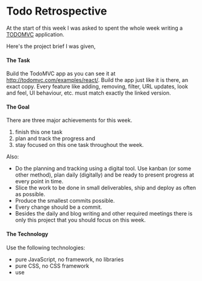 # Todo Retrospective

At the start of this week I was asked to spent the whole week writing a [TODOMVC](http://todomvc.com/examples/react/) application.

Here's the project brief I was given,
#### The Task
Build the TodoMVC app as you can see it at http://todomvc.com/examples/react/. Build the app just like it is there, an exact copy. Every feature like adding, removing, filter, URL updates, look and feel, UI behaviour, etc. must match exactly the linked version.

#### The Goal
There are three major achievements for this week.
1. finish this one task
2. plan and track the progress and
3. stay focused on this one task throughout the week.

Also:
+ Do the planning and tracking using a digital tool. Use kanban (or some other method), plan daily (digitally) and be ready to present progress at every point in time.
+ Slice the work to be done in small deliverables, ship and deploy as often as possible.
+ Produce the smallest commits possible.
+ Every change should be a commit.
+ Besides the daily and blog writing and other required meetings there is only this project that you should focus on this week.

#### The Technology
Use the following technologies:
- pure JavaScript, no framework, no libraries
- pure CSS, no CSS framework
- use <script type=module> to load pure JavaScript modules, don't bundle anything
- use ES6 modules no transpiling of any modern JavaScript feature, use what the latest browsers like Chrome provide
- deploy straight from github repo, e.g. using https://rawgit.com/ or straight from github

## How much I got done

#### Tasks from the TodoMVC [app-spec](https://github.com/tastejs/todomvc/blob/master/app-spec.md#functionality)

+ [x] When there are no todos, `#main` and `#footer` should be hidden.
+ [x] New todos are entered in the input at the top of the app.
+ [x] The input element should be focused when the page is loaded, preferably by using the `autofocus` input attribute.
+ [x] Pressing Enter creates the todo, appends it to the todo list, and clears the input. Make sure to `.trim()` the input and then check that it's not empty before creating a new todo.
+ [x] Clicking the checkbox marks the todo as complete by updating its `completed` value and toggling the class `completed` on its parent `<li>`
+ [x] Displays the number of active todos in a pluralized form.
+ [x] Make sure the number is wrapped by a `<strong>` tag.
+ [x] Also make sure to pluralize the `item` word correctly: `0 items`, `1 item`, `2 items`. Example: **2** items left
+ [x] Hovering over the todo shows the remove button (`.destroy`)
+ [x] Your app should dynamically persist the todos to localStorage.
+ [x] If the framework has capabilities for persisting data (e.g. Backbone.sync), use that. Otherwise, use vanilla localStorage.
+ [x] If possible, use the keys `id`, `title`, `completed` for each item.
+ [x] Make sure to use this format for the localStorage name: `todos-[framework]`.

### What I didn't get done
+ [ ] This checkbox toggles all the todos to the same state as itself.
+ [ ] Make sure to clear the checked state after the "Clear completed" button is clicked.
+ [ ] The "Mark all as complete" checkbox should also be updated when single todo items are checked/unchecked. Eg. When all the todos are checked it should also get checked.
+ [ ] Double-clicking the `<label>` activates editing mode, by toggling the `.editing` class on its `<li>`
+ [ ] When editing mode is activated it will hide the other controls and bring forward an input that contains the todo title, which should be focused (`.focus()`).
+ [ ] The edit should be saved on both blur and enter, and the `editing` class should be removed. Make sure to `.trim()` the input and then check that it's not empty.
+ [ ] If it's empty the todo should instead be destroyed. If escape is pressed during the edit, the edit state should be left and any changes be discarded.
+ [ ] Removes completed todos when clicked. Should be hidden when there are no completed todos.
+ [ ] The following routes should be implemented: `#/` (all - default), `#/active` and `#/completed` (`#!/` is also allowed).
+ [ ] When the route changes, the todo list should be filtered on a model level and the `selected` class on the filter links should be toggled.
+ [ ] When an item is updated while in a filtered state, it should be updated accordingly. E.g. if the filter is `Active` and the item is checked, it should be hidden.
+ [ ] Make sure the active filter is persisted on reload.

## What could have gone better

As the project was hosted on github and the turn around time from pushing to publishing could take a minute or two a lot of time was wasted on typos, and syntax errors that would normally be caught with a linter.

The comment log is at the bottom of the page and it shows how often, typos and commits made just to debug something where done.

Given how often this was going to happen I made the early decision to use todomvc's css, if I got the JavaScript side of the app done I could then remove the css and spend endless hours tweaking the style sheets in the browser until it worked again. Thankfully I never got that far.

Honestly, I would normally use a css processor and linter to reduce avoidable mistakes.   

## Commit log

```bash
git log --reverse --pretty=format:"%B" | sed '/^$/d'
```
>Initial commit
Create CHANGELOG.md, add first two tasks
Maybe use github projects
Create index.html
Add hello message
Update README.md with link to spec sheet
Added functionality spec to CHANGELOG.md
Add title tag to index.html
Create app.css
Create app.js
Add css link to index.html
Added script tag to index.html
Added a function to app.js
Added import statement to index.html
Update app.js, export a module
Update app.js
Add code execution
Update index.html
no browser support for default exports
Name function in app.js
Update index.html
Scoped import statement
Removing import statement due to cache
Added package.json
Added todomvc css assets
Copied todomvc css to css directory
Added sudo-code
Added lock file
Add id attribute to section tag
It's good practice
Added hello message
Merge branch 'master' of https://github.com/MarcMcIntosh/todos
Don't use innerHTML
Added heading 'component'
Fixed error with adding textNodes
Fixed error with creatingNodes
Fixed error with creatingNodes
Added the code from index.html to js/app.js
Sourced js/app.js
Fix naming issue: rename header to h1
Remove section tag
Moved pseudo code from app.js to relivant files
Removed pseudo code from app.js
Added one file for each view componenet
Moved header view component to file and imported
Trying to fix issues with resloving files.
Added footer, before it's required data?
ticked of some tasks
Added store functionality
Added localStorage wrapper
Added some veri logic
Passing store methods to partial-views
Miising bracket)
Miising lenght
missing trialing js
missing comma
missing default export
typos
typos
Debuggin
Debuggin
More debugging
Using wrong id is setITem2
Forgot to cal function
Forgot to add storage length
Forgot to missnamed numberOfTodos
Missing spaces
Added todo list item view
Added the main todo list
Added notes to store
Fixed get all command, forgot to parse json.
Exported todoList view, removed unsued param from ListItem
Added list to app.js
Error with exporting
Removed uneeded store refrences
Typo in import statment
Rewrote getall to return an array
Now use array from store.getAll()
Refactored to use on storage key
Counter in footer now used store.getAll
App now uses store.getAll, to decide what to display
Typoe importing store
Forgot to parse todos
Added and event listener to todolist
added checked=completed to footer.js
Debugging stoage listener
Rename label to title
Fixed check box
store now emits storage events
Now updates with storage
replaced fullstop with comma
forgot to add argument to function
Miss named root in footer
Storage can returning null handles in getAll
Long variable names are a liabilty
Long variable names are a liabilty
Removed logging
Refactoring and added a remove mothod
More missnameing of values
Added sorting by most recent to store
body should update properly now
Missing bracket
Remove un-needed event listener
Remove un-needed event listener
removed listener from app as it would repeataldy append
Fixing the dom append logic
Removed duplicated function
Remove child nodes before updating
Added better logic to dom update
Typo
Added event listener back in
Update CHANGLOG.md
debugging dom
debugging dom
Typo in removeItem
Added removeItem function to button
Fixed typo in onClick
converted onlick function to string
moved the adding of onclick to app.js
typos
changed method to document method
debuggging
debuggging
debuggging
debuggging typos
debuggging
Typo changed destory to destroy
Still not working?
Still not working?
moved removeItem function to buttion view
onclick not being called
added removeItem to window scope
removeItem is in global scope
change id to string
Using event listeners for deletion method
Missing closing bracket
braces
Missing closing brace in store
for .. in now for .. of loop
misspeled destroy
Fixed sorting of todos
Fixing input, to clear after entered text
Fixing input interactivity
renamed input.keyup to onkeyup
Update CHANGLOG.md
checkboxes and buttons use values rather than ids
Added toggle completede method in store
Added completed toggle event listener
Fixing toggle
Typos
Debugging store
for got to remove item ffrom array
Removed console stamtenets
Update CHANGLOG.md
